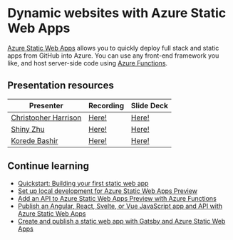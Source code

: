 # Dynamic websites with Azure Static Web Apps

[Azure Static Web Apps](https://docs.microsoft.com/azure/static-web-apps/overview?WT.mc_id=ignite2020_techseries) allows you to quickly deploy full stack and static apps from GitHub into Azure. You can use any front-end framework you like, and host server-side code using [Azure Functions](https://docs.microsoft.com/azure/azure-functions/functions-overview?WT.mc_id=ignite2020_techseries).

## Presentation resources

| Presenter | Recording | Slide Deck |
| - | - | - |
| [Christopher Harrison](https://twitter.com/geektrainer) | [Here!](https://myignite.microsoft.com/sessions/5bae2404-eccc-4e69-b967-78322e5aa4f2) | [Here!](https://mybuild.azureedge.net/images/resourceDownloader.zip) |
| [Shiny Zhu](https://twitter.com/shinyzhu) | [Here!](https://myignite.microsoft.com/sessions/dec9facc-4495-4e2e-8624-8566882a0a86) | [Here!](https://mybuild.azureedge.net/images/resourceDownloader.zip) |
| [Korede Bashir](https://twitter.com/_bashirk) | [Here!](https://myignite.microsoft.com/sessions/ebdfb1f1-f081-439d-8679-3995156d442f) | [Here!](https://mybuild.azureedge.net/images/resourceDownloader.zip) |

## Continue learning

- [Quickstart: Building your first static web app](https://docs.microsoft.com/azure/static-web-apps/getting-started?tabs=vanilla-javascript&WT.mc_id=ignite2020_techseries)
- [Set up local development for Azure Static Web Apps Preview](https://docs.microsoft.com/azure/static-web-apps/local-development?WT.mc_id=ignite2020_techseries)
- [Add an API to Azure Static Web Apps Preview with Azure Functions](https://docs.microsoft.com/azure/static-web-apps/add-api?WT.mc_id=ignite2020_techseries)
- [Publish an Angular, React, Svelte, or Vue JavaScript app and API with Azure Static Web Apps](https://docs.microsoft.com/learn/modules/publish-app-service-static-web-app-api/?WT.mc_id=ignite2020_techseries)
- [Create and publish a static web app with Gatsby and Azure Static Web Apps](https://docs.microsoft.com/learn/modules/create-deploy-static-webapp-gatsby-app-service/?WT.mc_id=ignite2020_techseries)
